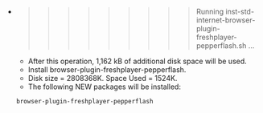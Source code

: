 * >>>>>>>>> Running inst-std-internet-browser-plugin-freshplayer-pepperflash.sh ...
  * After this operation, 1,162 kB of additional disk space will be used.
  * Install browser-plugin-freshplayer-pepperflash.
  * Disk size = 2808368K. Space Used = 1524K.
  * The following NEW packages will be installed:
  ```bash
  browser-plugin-freshplayer-pepperflash
  ```
